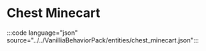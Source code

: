 # Chest Minecart

:::code language="json" source="../../VanilliaBehaviorPack/entities/chest_minecart.json":::